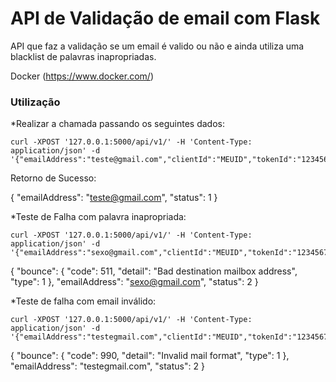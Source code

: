 # API de Validação de email com Flask

API que faz a validação se um email é valido ou não e ainda utiliza uma blacklist de palavras inapropriadas.

Docker (https://www.docker.com/)

### Utilização

*Realizar a chamada passando os seguintes dados:

```
curl -XPOST '127.0.0.1:5000/api/v1/' -H 'Content-Type: application/json' -d '{"emailAddress":"teste@gmail.com","clientId":"MEUID","tokenId":"1234567890"}'
```

Retorno de Sucesso:

{
  "emailAddress": "teste@gmail.com",
  "status": 1
}

*Teste de Falha com palavra inapropriada:

```
curl -XPOST '127.0.0.1:5000/api/v1/' -H 'Content-Type: application/json' -d '{"emailAddress":"sexo@gmail.com","clientId":"MEUID","tokenId":"1234567890"}'
```

{
  "bounce": {
    "code": 511,
    "detail": "Bad destination mailbox address",
    "type": 1
  },
  "emailAddress": "sexo@gmail.com",
  "status": 2
}

*Teste de falha com email inválido:

```
curl -XPOST '127.0.0.1:5000/api/v1/' -H 'Content-Type: application/json' -d '{"emailAddress":"testegmail.com","clientId":"MEUID","tokenId":"1234567890"}'
```

{
  "bounce": {
    "code": 990,
    "detail": "Invalid mail format",
    "type": 1
  },
  "emailAddress": "testegmail.com",
  "status": 2
}

